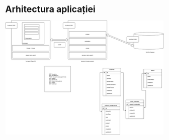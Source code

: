 # Arhitectura aplicației

![Arhitectura aplica&#x21B;iei WebTech Hub](../.gitbook/assets/diagrama-arhitectura-spa.png)



